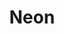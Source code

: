 ---
codehost: https://github.com/neondatabase/neon
logohandle: neontech
sort: neon
title: Neon
website: https://neon.tech/
---